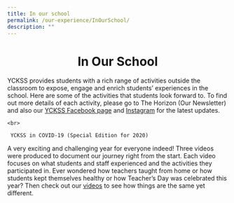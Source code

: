 ```yaml
---
title: In our school
permalink: /our-experience/InOurSchool/
description: ""
---
```

# <center>In Our School


YCKSS provides students with a rich range of activities outside the classroom to expose, engage and enrich students’ experiences in the school. Here are some of the activities that students look forward to. To find out more details of each activity, please go to The Horizon (Our Newsletter) and also our [YCKSS Facebook page](https://www.facebook.com/yiochukangsec) and [Instagram](https://www.instagram.com/yoloyio/) for the latest updates.
	
	<br>
	
	 YCKSS in COVID-19 (Special Edition for 2020) 
A very exciting and challenging year for everyone indeed! Three videos were produced to document our journey right from the start. Each video focuses on what students and staff experienced and the activities they participated in. Ever wondered how teachers taught from home or how students kept themselves healthy or how Teacher’s Day was celebrated this year? Then check out our [videos](https://yiochukangsec.moe.edu.sg/our-experience/the-horizon-newsletter) to see how things are the same yet different.